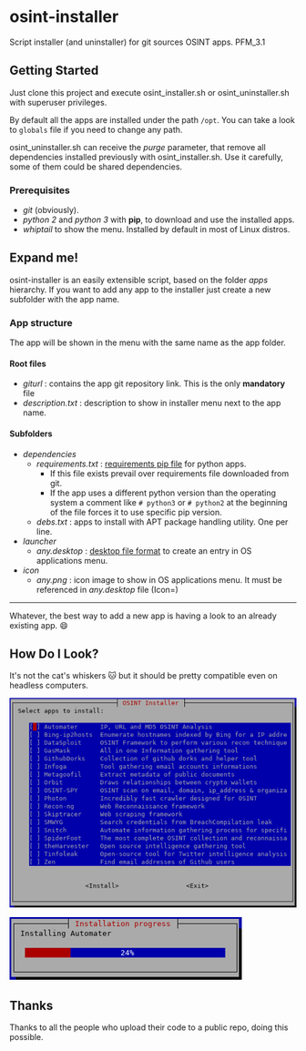 # osint-installer
Script installer (and uninstaller) for git sources OSINT apps. PFM_3.1

## Getting Started
Just clone this project and execute osint_installer.sh or osint_uninstaller.sh with superuser privileges.

By default all the apps are installed under the path `/opt`. You can take a look to `globals` file if you need to change any path.

osint_uninstaller.sh can receive the *purge* parameter, that remove all dependencies installed previously with osint_installer.sh. Use it carefully, some of them could be shared dependencies.

### Prerequisites
- *git* (obviously).
- *python 2* and *python 3* with **pip**, to download and use the installed apps.
- *whiptail* to show the menu. Installed by default in most of Linux distros.

## Expand me!
osint-installer is an easily extensible script, based on the folder *apps* hierarchy. If you want to add any app to the installer just create a new subfolder with the app name.

### App structure
The app will be shown in the menu with the same name as the app folder.

#### Root files
- *giturl* : contains the app git repository link. This is the only **mandatory** file
- *description.txt* : description to show in installer menu next to the app name.

#### Subfolders
- *dependencies*
   - *requirements.txt* : [requirements pip file](https://pip.pypa.io/en/stable/user_guide/#requirements-files) for python apps.
      - If this file exists prevail over requirements file downloaded from git.
      - If the app uses a different python version than the operating system a comment like `# python3` or `# python2` at the beginning of the file forces it to use specific pip version.
   - *debs.txt* : apps to install with APT package handling utility. One per line.
- *launcher*
  - *any.desktop* : [desktop file format](https://developer.gnome.org/integration-guide/stable/desktop-files.html.en) to create an entry in OS applications menu.
- *icon*
  - *any.png* : icon image to show in OS applications menu. It must be referenced in *any.desktop* file (Icon=)
 
 -----
 Whatever, the best way to add a new app is having a look to an already existing app. :smile:

## How Do I Look?
It's not the cat's whiskers :cat: but it should be pretty compatible even on headless computers.

![installer](/images/sample_installer.png?raw=true "Sample installer")

![installation](/images/sample_installation.png?raw=true "Sample installation")

## Thanks
Thanks to all the people who upload their code to a public repo, doing this possible.
